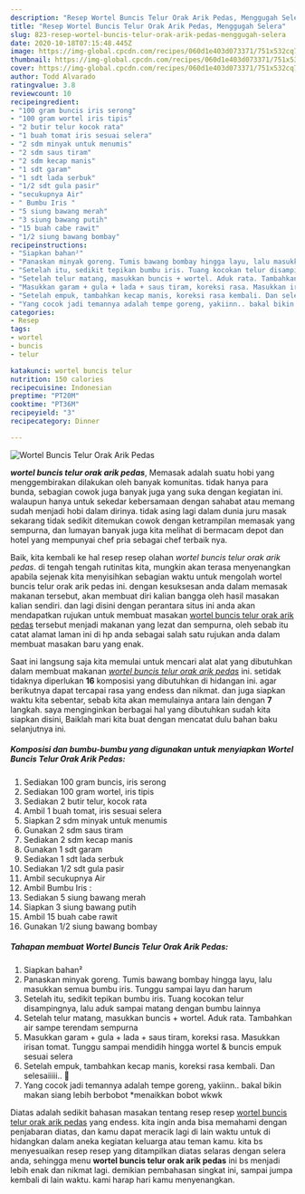 ```yaml
---
description: "Resep Wortel Buncis Telur Orak Arik Pedas, Menggugah Selera"
title: "Resep Wortel Buncis Telur Orak Arik Pedas, Menggugah Selera"
slug: 823-resep-wortel-buncis-telur-orak-arik-pedas-menggugah-selera
date: 2020-10-18T07:15:48.445Z
image: https://img-global.cpcdn.com/recipes/060d1e403d073371/751x532cq70/wortel-buncis-telur-orak-arik-pedas-foto-resep-utama.jpg
thumbnail: https://img-global.cpcdn.com/recipes/060d1e403d073371/751x532cq70/wortel-buncis-telur-orak-arik-pedas-foto-resep-utama.jpg
cover: https://img-global.cpcdn.com/recipes/060d1e403d073371/751x532cq70/wortel-buncis-telur-orak-arik-pedas-foto-resep-utama.jpg
author: Todd Alvarado
ratingvalue: 3.8
reviewcount: 10
recipeingredient:
- "100 gram buncis iris serong"
- "100 gram wortel iris tipis"
- "2 butir telur kocok rata"
- "1 buah tomat iris sesuai selera"
- "2 sdm minyak untuk menumis"
- "2 sdm saus tiram"
- "2 sdm kecap manis"
- "1 sdt garam"
- "1 sdt lada serbuk"
- "1/2 sdt gula pasir"
- "secukupnya Air"
- " Bumbu Iris "
- "5 siung bawang merah"
- "3 siung bawang putih"
- "15 buah cabe rawit"
- "1/2 siung bawang bombay"
recipeinstructions:
- "Siapkan bahan²"
- "Panaskan minyak goreng. Tumis bawang bombay hingga layu, lalu masukkan semua bumbu iris. Tunggu sampai layu dan harum"
- "Setelah itu, sedikit tepikan bumbu iris. Tuang kocokan telur disampingnya, lalu aduk sampai matang dengan bumbu lainnya"
- "Setelah telur matang, masukkan buncis + wortel. Aduk rata. Tambahkan air sampe terendam sempurna"
- "Masukkan garam + gula + lada + saus tiram, koreksi rasa. Masukkan irisan tomat. Tunggu sampai mendidih hingga wortel &amp; buncis empuk sesuai selera"
- "Setelah empuk, tambahkan kecap manis, koreksi rasa kembali. Dan selesaiiiii.. 🧡"
- "Yang cocok jadi temannya adalah tempe goreng, yakiinn.. bakal bikin makan siang lebih berbobot *menaikkan bobot wkwk"
categories:
- Resep
tags:
- wortel
- buncis
- telur

katakunci: wortel buncis telur 
nutrition: 150 calories
recipecuisine: Indonesian
preptime: "PT20M"
cooktime: "PT36M"
recipeyield: "3"
recipecategory: Dinner

---
```



![Wortel Buncis Telur Orak Arik Pedas](https://img-global.cpcdn.com/recipes/060d1e403d073371/751x532cq70/wortel-buncis-telur-orak-arik-pedas-foto-resep-utama.jpg)

<b><i>wortel buncis telur orak arik pedas</i></b>, Memasak adalah suatu hobi yang menggembirakan dilakukan oleh banyak komunitas. tidak hanya para bunda, sebagian cowok juga banyak juga yang suka dengan kegiatan ini. walaupun hanya untuk sekedar kebersamaan dengan sahabat atau memang sudah menjadi hobi dalam dirinya. tidak asing lagi dalam dunia juru masak sekarang tidak sedikit ditemukan cowok dengan ketrampilan memasak yang sempurna, dan lumayan banyak juga kita melihat di bermacam depot dan hotel yang mempunyai chef pria sebagai chef terbaik nya.



Baik, kita kembali ke hal resep resep olahan <i>wortel buncis telur orak arik pedas</i>. di tengah tengah rutinitas kita, mungkin akan terasa menyenangkan apabila sejenak kita menyisihkan sebagian waktu untuk mengolah wortel buncis telur orak arik pedas ini. dengan kesuksesan anda dalam memasak makanan tersebut, akan membuat diri kalian bangga oleh hasil masakan kalian sendiri. dan lagi disini dengan perantara situs ini anda akan mendapatkan rujukan untuk membuat masakan <u>wortel buncis telur orak arik pedas</u> tersebut menjadi makanan yang lezat dan sempurna, oleh sebab itu catat alamat laman ini di hp anda sebagai salah satu rujukan anda dalam membuat masakan baru yang enak.


Saat ini langsung saja kita memulai untuk mencari alat alat yang dibutuhkan dalam membuat makanan <u><i>wortel buncis telur orak arik pedas</i></u> ini. setidak tidaknya diperlukan <b>16</b> komposisi yang dibutuhkan di hidangan ini. agar berikutnya dapat tercapai rasa yang endess dan nikmat. dan juga siapkan waktu kita sebentar, sebab kita akan memulainya antara lain dengan <b>7</b> langkah. saya menginginkan berbagai hal yang dibutuhkan sudah kita siapkan disini, Baiklah mari kita buat dengan mencatat dulu bahan baku selanjutnya ini.

<!--inarticleads1-->

##### Komposisi dan bumbu-bumbu yang digunakan untuk menyiapkan Wortel Buncis Telur Orak Arik Pedas:

1. Sediakan 100 gram buncis, iris serong
1. Sediakan 100 gram wortel, iris tipis
1. Sediakan 2 butir telur, kocok rata
1. Ambil 1 buah tomat, iris sesuai selera
1. Siapkan 2 sdm minyak untuk menumis
1. Gunakan 2 sdm saus tiram
1. Sediakan 2 sdm kecap manis
1. Gunakan 1 sdt garam
1. Sediakan 1 sdt lada serbuk
1. Sediakan 1/2 sdt gula pasir
1. Ambil secukupnya Air
1. Ambil  Bumbu Iris :
1. Sediakan 5 siung bawang merah
1. Siapkan 3 siung bawang putih
1. Ambil 15 buah cabe rawit
1. Gunakan 1/2 siung bawang bombay




<!--inarticleads2-->

##### Tahapan membuat Wortel Buncis Telur Orak Arik Pedas:

1. Siapkan bahan²
1. Panaskan minyak goreng. Tumis bawang bombay hingga layu, lalu masukkan semua bumbu iris. Tunggu sampai layu dan harum
1. Setelah itu, sedikit tepikan bumbu iris. Tuang kocokan telur disampingnya, lalu aduk sampai matang dengan bumbu lainnya
1. Setelah telur matang, masukkan buncis + wortel. Aduk rata. Tambahkan air sampe terendam sempurna
1. Masukkan garam + gula + lada + saus tiram, koreksi rasa. Masukkan irisan tomat. Tunggu sampai mendidih hingga wortel &amp; buncis empuk sesuai selera
1. Setelah empuk, tambahkan kecap manis, koreksi rasa kembali. Dan selesaiiiii.. 🧡
1. Yang cocok jadi temannya adalah tempe goreng, yakiinn.. bakal bikin makan siang lebih berbobot *menaikkan bobot wkwk




Diatas adalah sedikit bahasan masakan tentang resep resep <u>wortel buncis telur orak arik pedas</u> yang endess. kita ingin anda bisa memahami dengan penjabaran diatas, dan kamu dapat meracik lagi di lain waktu untuk di hidangkan dalam aneka kegiatan keluarga atau teman kamu. kita bs menyesuaikan resep resep yang ditampilkan diatas selaras dengan selera anda, sehingga menu <b>wortel buncis telur orak arik pedas</b> ini bs menjadi lebih enak dan nikmat lagi. demikian pembahasan singkat ini, sampai jumpa kembali di lain waktu. kami harap hari kamu menyenangkan.
